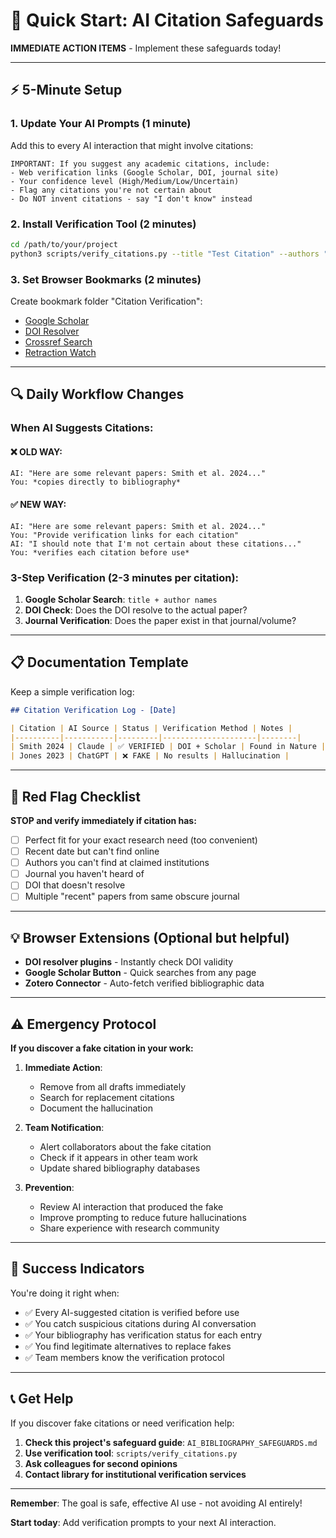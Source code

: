# 🚀 Quick Start: AI Citation Safeguards

**IMMEDIATE ACTION ITEMS** - Implement these safeguards today!

---

## ⚡ **5-Minute Setup**

### 1. **Update Your AI Prompts** (1 minute)
Add this to every AI interaction that might involve citations:

```
IMPORTANT: If you suggest any academic citations, include:
- Web verification links (Google Scholar, DOI, journal site)
- Your confidence level (High/Medium/Low/Uncertain)  
- Flag any citations you're not certain about
- Do NOT invent citations - say "I don't know" instead
```

### 2. **Install Verification Tool** (2 minutes)
```bash
cd /path/to/your/project
python3 scripts/verify_citations.py --title "Test Citation" --authors "Test Author"
```

### 3. **Set Browser Bookmarks** (2 minutes)
Create bookmark folder "Citation Verification":
- [Google Scholar](https://scholar.google.com)
- [DOI Resolver](https://dx.doi.org/)  
- [Crossref Search](https://search.crossref.org/)
- [Retraction Watch](http://retractionwatch.com)

---

## 🔍 **Daily Workflow Changes**

### **When AI Suggests Citations:**

#### ❌ **OLD WAY:**
```
AI: "Here are some relevant papers: Smith et al. 2024..."
You: *copies directly to bibliography*
```

#### ✅ **NEW WAY:**
```
AI: "Here are some relevant papers: Smith et al. 2024..."
You: "Provide verification links for each citation"
AI: "I should note that I'm not certain about these citations..."
You: *verifies each citation before use*
```

### **3-Step Verification** (2-3 minutes per citation):
1. **Google Scholar Search**: `title + author names`
2. **DOI Check**: Does the DOI resolve to the actual paper?
3. **Journal Verification**: Does the paper exist in that journal/volume?

---

## 📋 **Documentation Template**

Keep a simple verification log:

```markdown
## Citation Verification Log - [Date]

| Citation | AI Source | Status | Verification Method | Notes |
|----------|-----------|---------|---------------------|--------|
| Smith 2024 | Claude | ✅ VERIFIED | DOI + Scholar | Found in Nature |
| Jones 2023 | ChatGPT | ❌ FAKE | No results | Hallucination |
```

---

## 🚨 **Red Flag Checklist**

**STOP and verify immediately if citation has:**
- [ ] Perfect fit for your exact research need (too convenient)
- [ ] Recent date but can't find online
- [ ] Authors you can't find at claimed institutions  
- [ ] Journal you haven't heard of
- [ ] DOI that doesn't resolve
- [ ] Multiple "recent" papers from same obscure journal

---

## 💡 **Browser Extensions** (Optional but helpful)

- **DOI resolver plugins** - Instantly check DOI validity
- **Google Scholar Button** - Quick searches from any page
- **Zotero Connector** - Auto-fetch verified bibliographic data

---

## ⚠️ **Emergency Protocol** 

**If you discover a fake citation in your work:**

1. **Immediate Action**:
   - Remove from all drafts immediately
   - Search for replacement citations
   - Document the hallucination

2. **Team Notification**:
   - Alert collaborators about the fake citation
   - Check if it appears in other team work
   - Update shared bibliography databases

3. **Prevention**:
   - Review AI interaction that produced the fake
   - Improve prompting to reduce future hallucinations
   - Share experience with research community

---

## 🎯 **Success Indicators**

You're doing it right when:
- ✅ Every AI-suggested citation is verified before use
- ✅ You catch suspicious citations during AI conversation
- ✅ Your bibliography has verification status for each entry
- ✅ You find legitimate alternatives to replace fakes
- ✅ Team members know the verification protocol

---

## 📞 **Get Help**

If you discover fake citations or need verification help:
1. **Check this project's safeguard guide**: `AI_BIBLIOGRAPHY_SAFEGUARDS.md`
2. **Use verification tool**: `scripts/verify_citations.py`
3. **Ask colleagues for second opinions**
4. **Contact library for institutional verification services**

---

**Remember**: The goal is safe, effective AI use - not avoiding AI entirely!

**Start today**: Add verification prompts to your next AI interaction. 